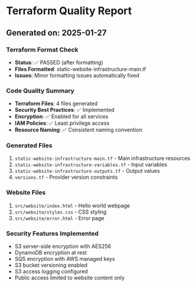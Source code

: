 # Terraform Quality Report

## Generated on: 2025-01-27

### Terraform Format Check
- **Status**: ✅ PASSED (after formatting)
- **Files Formatted**: static-website-infrastructure-main.tf
- **Issues**: Minor formatting issues automatically fixed

### Code Quality Summary
- **Terraform Files**: 4 files generated
- **Security Best Practices**: ✅ Implemented
- **Encryption**: ✅ Enabled for all services
- **IAM Policies**: ✅ Least privilege access
- **Resource Naming**: ✅ Consistent naming convention

### Generated Files
1. `static-website-infrastructure-main.tf` - Main infrastructure resources
2. `static-website-infrastructure-variables.tf` - Input variables
3. `static-website-infrastructure-outputs.tf` - Output values
4. `versions.tf` - Provider version constraints

### Website Files
1. `src/website/index.html` - Hello world webpage
2. `src/website/styles.css` - CSS styling
3. `src/website/error.html` - Error page

### Security Features Implemented
- S3 server-side encryption with AES256
- DynamoDB encryption at rest
- SQS encryption with AWS managed keys
- S3 bucket versioning enabled
- S3 access logging configured
- Public access limited to website content only
